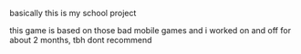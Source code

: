 basically this is my school project

this game is based on those bad mobile games and i worked on and off for about 2 months, tbh dont recommend
